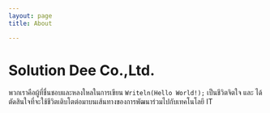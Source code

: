 ```yaml
---
layout: page
title: About

---
```


# Solution Dee Co.,Ltd.
พวกเราคือผู้ที่ชื่นชอบและหลงใหลในการเขียน `Writeln(Hello World!);` เป็นชีวิตจิตใจ และ ได้ตัดสินใจที่จะใช้ชีวิตเติบโตต่อมาบนเส้นทางของการพัฒนาร่วมไปกับเทคโนโลยี IT

